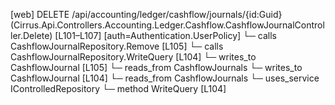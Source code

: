 [web] DELETE /api/accounting/ledger/cashflow/journals/{id:Guid}  (Cirrus.Api.Controllers.Accounting.Ledger.Cashflow.CashflowJournalController.Delete)  [L101–L107] [auth=Authentication.UserPolicy]
  └─ calls CashflowJournalRepository.Remove [L105]
  └─ calls CashflowJournalRepository.WriteQuery [L104]
  └─ writes_to CashflowJournal [L105]
    └─ reads_from CashflowJournals
  └─ writes_to CashflowJournal [L104]
    └─ reads_from CashflowJournals
  └─ uses_service IControlledRepository<CashflowJournal>
    └─ method WriteQuery [L104]

